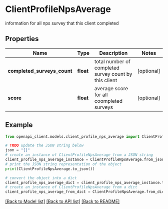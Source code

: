 # ClientProfileNpsAverage

information for all nps survey that this client completed

## Properties

Name | Type | Description | Notes
------------ | ------------- | ------------- | -------------
**completed_surveys_count** | **float** | total number of completed survey count by this client | [optional] 
**score** | **float** | average score for all coompleted surveys | [optional] 

## Example

```python
from openapi_client.models.client_profile_nps_average import ClientProfileNpsAverage

# TODO update the JSON string below
json = "{}"
# create an instance of ClientProfileNpsAverage from a JSON string
client_profile_nps_average_instance = ClientProfileNpsAverage.from_json(json)
# print the JSON string representation of the object
print(ClientProfileNpsAverage.to_json())

# convert the object into a dict
client_profile_nps_average_dict = client_profile_nps_average_instance.to_dict()
# create an instance of ClientProfileNpsAverage from a dict
client_profile_nps_average_from_dict = ClientProfileNpsAverage.from_dict(client_profile_nps_average_dict)
```
[[Back to Model list]](../README.md#documentation-for-models) [[Back to API list]](../README.md#documentation-for-api-endpoints) [[Back to README]](../README.md)



